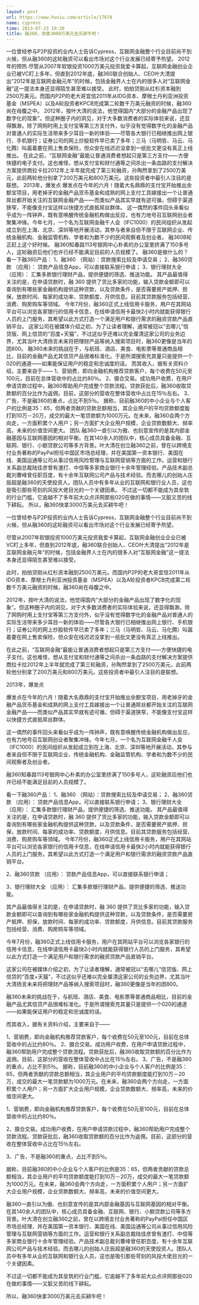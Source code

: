 ```yaml
---
layout: post
url: https://www.huxiu.com/article/17678
name: cypress
time: 2013-07-23 19:20
title: 融360，快拿3000万美元去买耕牛吧！
---
```

一位曾经参与P2P投资的业内人士告诉Cypress，互联网金融整个行业目前尚不到火候，但从融360的这轮融资可以看出市场对这个行业发展已经寄予热望。 2012年的预热 尽管从2007年软银投资1000万美元投资我爱卡算起，互联网金融创业企业已被VC盯上多年，但直到2012年底，融360联合创始人、CEO叶大清提出“2012年是互联网金融元年”的时候，包括金融界人士在内的很多人对“互联网金融”这一提法本身还显得陌生甚至难以接受。 此时，拍拍贷刚从红杉资本融到2500万美元。而国内P2P的老大哥宜信2011年从IDG资本、摩根士丹利亚洲投资基金（MSPEA）以及A轮投资者KPCB完成第二轮数千万美元融资的时候，融360尚在母腹之中。 2012年，按叶大清的说法，他觉得国内“大部分的金融产品出现了数字化的现象”。但这种圈子内的洞见，对于大多数消费者的实际体验来说，还显得飘渺。除了网购时用上支付宝等第三方支付外，似乎没有觉得数字化的金融产品对普通人的实际生活带来多少耳目一新的体验——尽管各大银行已相继推出网上银行、手机银行；证券公司的网上炒股软件早已卖了多年；三马（马明哲、马云、马化腾）叫嚣着要在网上售卖保险，但众安在线迟迟没拿到一纸批文更没有真正上线推出。 在此之前，“互联网金融”最能让普通消费者想起只是第三方支付——方便快捷的电子支付。这也难怪，想从支付宝和财付通等之间杀出一条血路的支付解决方案提供商拉卡拉2012年上半年就完成了第三轮融资，孙陶然拿到了2500万美元，此前两轮他分别拿了200万美元和800万美元。这些投资者中最引人注目的是联想。 2013年，爆发点 爆发点在今年的六月！随着大名鼎鼎的支付宝开始推出余额宝项目，用老掉牙的金融产品货币基金和成熟的网上支付工具嫁接出一个让普通屌丝都开始关注的互联网金融产品——而类似产品其实早就有迹可循，但碍于渠道狭窄，不能像支付宝这样以快捷方式直抵屌丝群体。 这一偶然的事件回头来看似乎成为一阵钟声，既有意唤醒传统金融机构做出反应，也有力地号召互联网创业者聚集冲锋。今年七月，一个名为互联网金融千人会（IFC1000）的民间组织从发起成立到在上海、北京、深圳等地开展活动，其参与者来自但不限于互联网企业、传统金融机构、金融监管机构、学者和为数不少的民间观察者及创业者。 融360B轮正赶上这个好时候。 融360知春路113号银网中心朴素的办公室里挤满了150多号人，这轮融资后他们也许已经不能满足目前的人员规模了。 融360是做什么的？ 看一下融360产品： 1、融360 （网站）：贷款搜索比较及申请交易； 2、融360贷款 （应用）： 贷款产品信息App，可以直接联系银行申请； 3、银行理财大全 （应用）： 汇集多款银行理财产品，提供便捷的筛选、推送功能。 其产品最值得关注的是，在申请贷款时，融 360 提供了货比多家的功能，输入贷款金额即可以查询到有哪些家金融机构提供这种贷款，以及贷款条件，是否需要房产抵押、担保，放款时间、每家的成功率、贷款额度，月供信息。目前其贷款服务包括经营、消费、购房购车等领域。 今年7月份，融360正式上线信用卡服务，用户在其网站平台可以浏览各家银行的信用卡信息，在线申请信用卡最快2小时内就能获得银行人员的上门服务，其希望以此方式打造一个满足用户和银行需求的融资贷款产品直销平台。 这家公司在被媒体介绍之初，为了让读者理解，通常被冠以“去哪儿”信贷版、网上信贷的“百度+天猫”，不过这似乎还难以完全厘清这家公司的业务边界，尤其当叶大清扬言未来将把理财产品等纳入搜索项目时，融360更像是当年的团800。 融360未来的挑战在于，与航班、酒店、美食、电影票等普通商品相比，目前的金融产品尤其信贷产品很难标准化。于是所谓搜索充其量只是提供一个020的通道——如果能保证用户的稳定和忠诚度的话。 而其收入，据有关资料介绍，主要来自于—— 1、营销费，即向金融机构推荐贷款客户，每个收费在50元至100元，目前在总体营收中的占比约80％。 2、摄合交易。成功用户收费，在用户申请贷款过程中，融360帮助用户完成整个贷款流程。贷款获批后，融360收取贷款额的百分比作为返佣。目前，这部分的营收在整体营收中占比在15％左右。 3、广告，不是融360的重点，占比不到5％。 据称，目前融360的中小企业与个人客户的比例是35：65，但两者贡献的贷款总额相当，其企业用户的平均贷款额度能打到10万－20万，成交的最大一笔贷款额为1000万元。在未来，融360会两个方向走，一方面积累个人用户；另一方面扩大企业用户规模，企业贷款数额大、频率高，未来的价值空间更大。 团队 融360一直引以为傲、也刻意宣传的是其内部金融基因与互联网基因的相对平衡。在其140余人的团队中，核心成员具备金融、互联网、银行、小额贷款公司等多方背景。叶大清在创立融360之前，曾在以跨境支付业务著称的PayPal担任中国区市场总经理，并在美国第一资本银行、美国在线、美国运通等公司从事过信用风险管理与互联网营销等方面的工作。运营和银行关系副总裁陆佳彦曾有渣打、中信等多家商业银行十余年管理经验。产品技术副总裁刘曹峰曾任职百度，有十余年互联网公司产品与技术经验。而去哪儿的创始人庄辰超是融360的天使投资人。团队人员中有多年从业的互联网和银行业人员，这也是吸引那些苛刻的风投大佬目光的一个关键因素。 不过这一切都不能成为其垒筑的行业门槛，它逾越不了多年前大众点评网那些020在做的事情——又脏又苦的线下耕耘。 所以，融360快拿3000万美元去买耕牛吧！

一位曾经参与P2P投资的业内人士告诉Cypress，互联网金融整个行业目前尚不到火候，但从融360的这轮融资可以看出市场对这个行业发展已经寄予热望。

尽管从2007年软银投资1000万美元投资我爱卡算起，互联网金融创业企业已被VC盯上多年，但直到2012年底，融360联合创始人、CEO叶大清提出“2012年是互联网金融元年”的时候，包括金融界人士在内的很多人对“互联网金融”这一提法本身还显得陌生甚至难以接受。

此时，拍拍贷刚从红杉资本融到2500万美元。而国内P2P的老大哥宜信2011年从IDG资本、摩根士丹利亚洲投资基金（MSPEA）以及A轮投资者KPCB完成第二轮数千万美元融资的时候，融360尚在母腹之中。

2012年，按叶大清的说法，他觉得国内“大部分的金融产品出现了数字化的现象”。但这种圈子内的洞见，对于大多数消费者的实际体验来说，还显得飘渺。除了网购时用上支付宝等第三方支付外，似乎没有觉得数字化的金融产品对普通人的实际生活带来多少耳目一新的体验——尽管各大银行已相继推出网上银行、手机银行；证券公司的网上炒股软件早已卖了多年；三马（马明哲、马云、马化腾）叫嚣着要在网上售卖保险，但众安在线迟迟没拿到一纸批文更没有真正上线推出。

在此之前，“互联网金融”最能让普通消费者想起只是第三方支付——方便快捷的电子支付。这也难怪，想从支付宝和财付通等之间杀出一条血路的支付解决方案提供商拉卡拉2012年上半年就完成了第三轮融资，孙陶然拿到了2500万美元，此前两轮他分别拿了200万美元和800万美元。这些投资者中最引人注目的是联想。

2013年，爆发点

爆发点在今年的六月！随着大名鼎鼎的支付宝开始推出余额宝项目，用老掉牙的金融产品货币基金和成熟的网上支付工具嫁接出一个让普通屌丝都开始关注的互联网金融产品——而类似产品其实早就有迹可循，但碍于渠道狭窄，不能像支付宝这样以快捷方式直抵屌丝群体。

这一偶然的事件回头来看似乎成为一阵钟声，既有意唤醒传统金融机构做出反应，也有力地号召互联网创业者聚集冲锋。今年七月，一个名为互联网金融千人会（IFC1000）的民间组织从发起成立到在上海、北京、深圳等地开展活动，其参与者来自但不限于互联网企业、传统金融机构、金融监管机构、学者和为数不少的民间观察者及创业者。

融360知春路113号银网中心朴素的办公室里挤满了150多号人，这轮融资后他们也许已经不能满足目前的人员规模了。

看一下融360产品： 1、融360 （网站）：贷款搜索比较及申请交易； 2、融360贷款 （应用）： 贷款产品信息App，可以直接联系银行申请； 3、银行理财大全 （应用）： 汇集多款银行理财产品，提供便捷的筛选、推送功能。 其产品最值得关注的是，在申请贷款时，融 360 提供了货比多家的功能，输入贷款金额即可以查询到有哪些家金融机构提供这种贷款，以及贷款条件，是否需要房产抵押、担保，放款时间、每家的成功率、贷款额度，月供信息。目前其贷款服务包括经营、消费、购房购车等领域。 今年7月份，融360正式上线信用卡服务，用户在其网站平台可以浏览各家银行的信用卡信息，在线申请信用卡最快2小时内就能获得银行人员的上门服务，其希望以此方式打造一个满足用户和银行需求的融资贷款产品直销平台。

2、融360贷款 （应用）： 贷款产品信息App，可以直接联系银行申请；

3、银行理财大全 （应用）： 汇集多款银行理财产品，提供便捷的筛选、推送功能。

其产品最值得关注的是，在申请贷款时，融 360 提供了货比多家的功能，输入贷款金额即可以查询到有哪些家金融机构提供这种贷款，以及贷款条件，是否需要房产抵押、担保，放款时间、每家的成功率、贷款额度，月供信息。目前其贷款服务包括经营、消费、购房购车等领域。

今年7月份，融360正式上线信用卡服务，用户在其网站平台可以浏览各家银行的信用卡信息，在线申请信用卡最快2小时内就能获得银行人员的上门服务，其希望以此方式打造一个满足用户和银行需求的融资贷款产品直销平台。

这家公司在被媒体介绍之初，为了让读者理解，通常被冠以“去哪儿”信贷版、网上信贷的“百度+天猫”，不过这似乎还难以完全厘清这家公司的业务边界，尤其当叶大清扬言未来将把理财产品等纳入搜索项目时，融360更像是当年的团800。

融360未来的挑战在于，与航班、酒店、美食、电影票等普通商品相比，目前的金融产品尤其信贷产品很难标准化。于是所谓搜索充其量只是提供一个020的通道——如果能保证用户的稳定和忠诚度的话。

而其收入，据有关资料介绍，主要来自于——

1、营销费，即向金融机构推荐贷款客户，每个收费在50元至100元，目前在总体营收中的占比约80％。 2、摄合交易。成功用户收费，在用户申请贷款过程中，融360帮助用户完成整个贷款流程。贷款获批后，融360收取贷款额的百分比作为返佣。目前，这部分的营收在整体营收中占比在15％左右。 3、广告，不是融360的重点，占比不到5％。 据称，目前融360的中小企业与个人客户的比例是35：65，但两者贡献的贷款总额相当，其企业用户的平均贷款额度能打到10万－20万，成交的最大一笔贷款额为1000万元。在未来，融360会两个方向走，一方面积累个人用户；另一方面扩大企业用户规模，企业贷款数额大、频率高，未来的价值空间更大。

1、营销费，即向金融机构推荐贷款客户，每个收费在50元至100元，目前在总体营收中的占比约80％。

2、摄合交易。成功用户收费，在用户申请贷款过程中，融360帮助用户完成整个贷款流程。贷款获批后，融360收取贷款额的百分比作为返佣。目前，这部分的营收在整体营收中占比在15％左右。

3、广告，不是融360的重点，占比不到5％。

据称，目前融360的中小企业与个人客户的比例是35：65，但两者贡献的贷款总额相当，其企业用户的平均贷款额度能打到10万－20万，成交的最大一笔贷款额为1000万元。在未来，融360会两个方向走，一方面积累个人用户；另一方面扩大企业用户规模，企业贷款数额大、频率高，未来的价值空间更大。

融360一直引以为傲、也刻意宣传的是其内部金融基因与互联网基因的相对平衡。在其140余人的团队中，核心成员具备金融、互联网、银行、小额贷款公司等多方背景。叶大清在创立融360之前，曾在以跨境支付业务著称的PayPal担任中国区市场总经理，并在美国第一资本银行、美国在线、美国运通等公司从事过信用风险管理与互联网营销等方面的工作。运营和银行关系副总裁陆佳彦曾有渣打、中信等多家商业银行十余年管理经验。产品技术副总裁刘曹峰曾任职百度，有十余年互联网公司产品与技术经验。而去哪儿的创始人庄辰超是融360的天使投资人。团队人员中有多年从业的互联网和银行业人员，这也是吸引那些苛刻的风投大佬目光的一个关键因素。

不过这一切都不能成为其垒筑的行业门槛，它逾越不了多年前大众点评网那些020在做的事情——又脏又苦的线下耕耘。

所以，融360快拿3000万美元去买耕牛吧！

